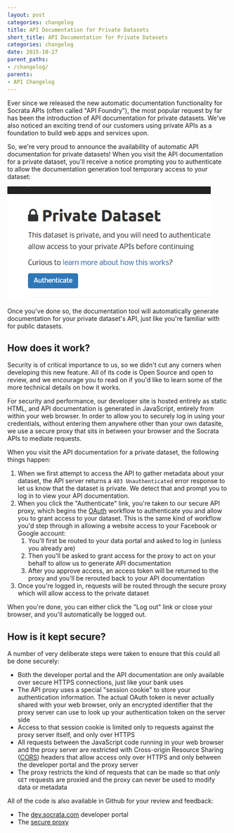 ```yaml
---
layout: post
categories: changelog
title: API Documentation for Private Datasets
short_title: API Documentation for Private Datasets
categories: changelog
date: 2015-10-27
parent_paths: 
- /changelog/
parents: 
- API Changelog
---
```


Ever since we released the new automatic documentation functionality for Socrata APIs (often called "API Foundry"), the most popular request by far has been the introduction of API documentation for private datasets. We've also noticed an exciting trend of our customers using private APIs as a foundation to build web apps and services upon.

So, we're very proud to announce the availability of automatic API documentation for private datasets! When you visit the API documentation for a private dataset, you'll receive a notice prompting you to authenticate to allow the documentation generation tool temporary access to your dataset:

![Private Dataset](/img/private_apis.png)

Once you've done so, the documentation tool will automatically generate documentation for your private dataset's API, just like you're familiar with for public datasets.

## How does it work?

Security is of critical importance to us, so we didn't cut any corners when developing this new feature. All of its code is Open Source and open to review, and we encourage you to read on if you'd like to learn some of the more technical details on how it works.

For security and performance, our developer site is hosted entirely as static HTML, and API documentation is generated in JavaScript, entirely from within your web browser. In order to allow you to securely log in using your credentials, without entering them anywhere other than your own datasite, we use a secure proxy that sits in between your browser and the Socrata APIs to mediate requests.

When you visit the API documentation for a private dataset, the following things happen:

1. When we first attempt to access the API to gather metadata about your dataset, the API server returns a `403 Unauthenticated` error response to let us know that the dataset is private. We detect that and prompt you to log in to view your API documentation.
2. When you click the "Authenticate" link, you're taken to our secure API proxy, which begins the [OAuth](https://en.wikipedia.org/wiki/OAuth) workflow to authenticate you and allow you to grant access to your dataset. This is the same kind of workflow you'd step through in allowing a website access to your Facebook or Google account:
    1. You'll first be routed to your data portal and asked to log in (unless you already are)
    2. Then you'll be asked to grant access for the proxy to act on your behalf to allow us to generate API documentation
    3. After you approve access, an access token will be returned to the proxy and you'll be rerouted back to your API documentation
3. Once you're logged in, requests will be routed through the secure proxy which will allow access to the private dataset

When you're done, you can either click the "Log out" link or close your browser, and you'll automatically be logged out.

## How is it kept secure?

A number of very deliberate steps were taken to ensure that this could all be done securely:

- Both the developer portal and the API documentation are only available over secure HTTPS connections, just like your bank uses
- The API proxy uses a special "session cookie" to store your authentication information. The actual OAuth token is never actually shared with your web browser, only an encrypted identifier that the proxy server can use to look up your authentication token on the server side
- Access to that session cookie is limited only to requests against the proxy server itself, and only over HTTPS
- All requests between the JavaScript code running in your web browser and the proxy server are restricted with Cross-origin Resource Sharing ([CORS](https://en.wikipedia.org/wiki/Cross-origin_resource_sharing)) headers that allow access only over HTTPS and only between the developer portal and the proxy server
- The proxy restricts the kind of requests that can be made so that _only_ `GET` requests are proxied and the proxy can never be used to modify data or metadata

All of the code is also available in Github for your review and feedback:

- The [dev.socrata.com](https://github.com/socrata/dev.socrata.com) developer portal
- The [secure proxy](https://github.com/socrata/proxy.dev.socrata.com)
